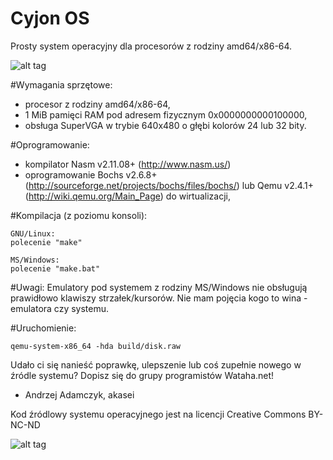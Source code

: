 # Cyjon OS
Prosty system operacyjny dla procesorów z rodziny amd64/x86-64.

![alt tag](http://wataha.net/shot/show.png)

#Wymagania sprzętowe:
- procesor z rodziny amd64/x86-64,
- 1 MiB pamięci RAM pod adresem fizycznym 0x0000000000100000,
- obsługa SuperVGA w trybie 640x480 o głębi kolorów 24 lub 32 bity.

#Oprogramowanie:
- kompilator Nasm v2.11.08+ (http://www.nasm.us/)
- oprogramowanie Bochs v2.6.8+ (http://sourceforge.net/projects/bochs/files/bochs/) lub Qemu v2.4.1+ (http://wiki.qemu.org/Main_Page) do wirtualizacji,

#Kompilacja (z poziomu konsoli):

    GNU/Linux:
    polecenie "make"

    MS/Windows:
    polecenie "make.bat"

#Uwagi:
Emulatory pod systemem z rodziny MS/Windows nie obsługują prawidłowo klawiszy strzałek/kursorów. Nie mam pojęcia kogo to wina - emulatora czy systemu.

#Uruchomienie:

    qemu-system-x86_64 -hda build/disk.raw




Udało ci się nanieść poprawkę, ulepszenie lub coś zupełnie nowego w źródle systemu?
Dopisz się do grupy programistów Wataha.net!

- Andrzej Adamczyk, akasei

Kod źródlowy systemu operacyjnego jest na licencji Creative Commons BY-NC-ND

![alt tag](http://mirrors.creativecommons.org/presskit/buttons/80x15/png/by-nc-nd.png)
